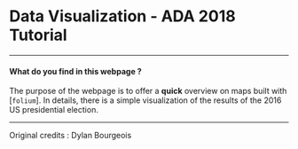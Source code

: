 # Data Visualization - ADA 2018 Tutorial

---

#### What do you find in this webpage ?

The purpose of the webpage is to offer a **quick** overview on maps built with [`folium`]. In details, there is a simple visualization of the results of the 2016 US presidential election.

---

Original credits : Dylan Bourgeois
